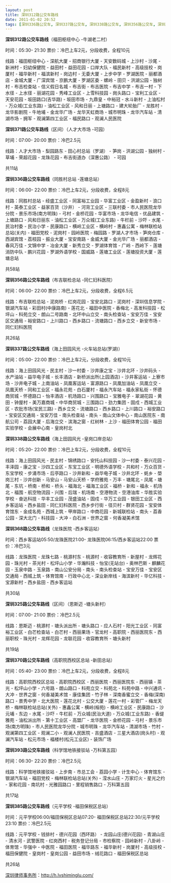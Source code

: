 ```yaml
---
layout: post
title: 深圳312路公交车路线
date: 2011-01-02 20:52
tags: [深圳336路公交车, 深圳337路公交车, 深圳338路公交车, 深圳356路公交车, 深圳368路公交车, 深圳370路公交车, 深圳371路公交车, 深圳385路公交车, 深圳393路公交车, 深圳公交, 深圳分类信息网站]
---
```

<strong>深圳312路公交车路线</strong>（福田枢纽中心 -牛湖老二村）

时间：05:30- 21:30  票价：冷巴上车2元，分段收费，全程10元

线路：福田枢纽中心 - 深航大厦 - 招商银行大厦 - 天安数码城 - 上沙村 - 沙尾 - 新洲村 - 妇幼保健院 - 益田村 - 益田花园 - 口岸大队 - 福民新村 - 高级技校 - 岗厦村 - 福华新村 - 福滨新村 - 岗边村 - 无委大厦 - 上步中学 - 罗湖医院 - 丽都酒店 - 金城大厦 - 广深宾馆 - 京鹏大厦 - 罗湖区委 - 螺岭 - 田贝 - 洪湖公园 - 独树村 - 布吉检查站 - 信义假日名城 - 布吉街 - 布吉医院 - 布吉中学 - 布吉一村 - 下水径 - 上水径 - 丽湖花园 - 秀峰工业区 - 上雪科技园 - 岗头路口 - 宝利工业区 - 天安花园 - 坂田路口(吉华路) - 坂田市场 - 九鼎皇 - 中裕冠 - 水斗新村 - 上油松村 - 万众城(工业东路) - 油松工业区 - 风和日丽 - 上塘路口 - 建大轮胎厂 - 龙胜村 - 龙华影剧院 - 牛地埔 - 金龙华广场 - 龙华天虹商场 - 城市明珠 - 龙华汽车站 - 清湖市场 - 拥军 - 观澜第四工业区 - 福民路口 - 观澜人民医院

<strong>深圳371路公交车路线</strong>（区间）（人才大市场 -可园）

时间：07:00- 20:00  票价：冷巴2.5元

线路：人才大市场 - 梨园路东 - 田心村总站（罗湖） - 笋岗 - 洪湖公园 - 独树村 - 草埔 - 荣超花园 - 龙珠花园 - 布吉街道办（深惠公路） - 可园

共11站

<strong>深圳336路公交车路线</strong>（同胜村总站 -莲塘总站）

时间：06:00- 22:00  票价：冷巴上车2元，分段收费，全程8元

线路：同胜村总站 - 经盛工业区 - 同富裕工业园 - 华富工业区 - 金盈新村 - 浪口村 - 英泰工业区 - 益家百货（沙井） - 河背工业区 - 三联村委 - 市人民医院龙华分院 - 景乐市场(南方明珠) - 弓村 - 金桥花园 - 华富市场 - 龙华电信 - 优品建筑 - 上塘路口 - 风和日丽东 - 油松工业区 - 万众城(工业东路) - 牛栏前 - 沙吓 - 水尾 - 民治村委 - 民治小学 - 民康路口 - 横岭工业区 - 横岭村 - 惠鑫公寓 - 梅林联检站总站(关内) - 福田党校 - 泥岗村 - 园岭医院 - 梅园路 - 罗湖人才市场 - 笋岗仓库 - 西湖宾馆 - 荔枝园 - 振业大厦 - 宝安南路 - 金威大厦 - 金光华广场 - 丽都酒店 - 春风万佳 - 文锦中学 - 冶金大厦 - 新秀立交 - 罗湖体育馆 - 广岭 - 西岭下 - 莲塘消防中队 - 鹏兴花园 - 罗湖外语学校 - 国威路 - 莲塘工业区 - 莲塘投资大厦 - 莲塘总站

共58站

<strong>深圳356路公交车路线</strong>（布吉联检总站 -同仁妇科医院）

时间：06:00- 22:00  票价：冷巴上车2元，分段收费，全程6.5元

线路：布吉联检总站 - 泥岗桥 - 红岗花园 - 宝安北路口 - 泥岗村 - 深圳信息学院 - 银湖汽车站 - 彩田村(中康路南) - 莲花北 - 福田中医院 - 香梅北 - 高发科技园 - 松坪山 - 科苑立交 - 朗山二号路南 - 北环中山立交 - 南头检查站 - 宝安万佳 - 宝安区交通局 - 裕安路口 - 上川路口 - 西乡路口 - 流塘路口 - 西乡立交 - 新安市场 - 同仁妇科医院

共26站

<strong>深圳337路公交车路线</strong>（海上田园风光 -火车站总站(罗湖)）

时间：05:00- 22:00  票价：冷巴上车2元，分段收费，全程10元

线路：海上田园风光 - 民主村 - 沙一村委 - 沙井康之宝 - 沙井北环 - 沙井码头 - 水产油站 - 益华电子城 - 长丰酒店 - 新桥派出所(上园酒店) - 沙井客运站 - 上寮市场 - 沙井电子城 - 上南油站 - 凤凰客运站 - 富源路口 - 凤凰加油站 - 凤凰立交 - 凤凰天桥 - 同和工业区 - 福永花苑 - 白石厦村 - 福永汽车站 - 福永家私街 - 怀德商贸城 - 怀德路口 - 怡丰酒店 - 机场路口 - 兴围路口 - 宝雅电子 - 翠湖花园 - 黄田 - 钟屋村 - 美万嘉商城 - 中华商贸城 - 三围路口 - 劲力集团 - 固戍 - 西城工业区 - 农批市场(宝民三路) - 西乡立交 - 流塘路口 - 西乡路口 - 上川路口 - 裕安路口 - 宝安区交通局 - 宝安万佳 - 南头检查站 - 南头 - 南山文体中心 - 南山医院东 - 南航公司 - 荔园大厦 - 后海立交 - 滨海之窗 - 红树林 - 上沙 - 福田体育公园 - 福田实验学校 - 会展中心南 - 皇岗村北

<strong>深圳338路公交车路线</strong>（海上田园风光 -皇岗口岸总站）

时间：05:20- 22:00  票价：冷巴上车2元，分段收费，全程10元

线路：海上田园风光 - 民主村 - 锦绣路口 - 安托山科技园 - 沙一村委 - 泰兴花园 - 丰泽园 - 康之宝 - 沙四工业区 - 东宝工业区 - 明德外语学校 - 共和村 - 万众百货 - 东宝学校 - 步涌市场 - 后亭路口 - 沙井新和 - 益华电子城 - 沙井北环 - 蚝乡 - 壆岗三村 - 沙井创新 - 马安山 - 马安山天桥 - 学府雅苑 - 万丰 - 塘尾北 - 凤尾 - 塘尾 - 东坑 - 桥南 - 桥和 - 桥头 - 福海北 - 福海工业区 - 福桥 - 新和 - 福永 - 机场北 - 福围 - 航空物流园 - 兴围 - 后瑞 - 机场南 - 空港物流 - 空港油库 - 华胜实验学校 - 奋达科技 - 华丰工业园 - 茂盛油站 - 固戍 - 华万工业园 - 银田工业区 - 西乡客运站 - 西乡盐田 - 同仁妇科医院 - 西乡步行街 - 径贝村 - 群贤花园 - 宝安体育馆东 - 金成名苑 - 西城上筑 - 甲岸路口 - 中商花园 - 新城联检站 - 南头 - 荔香公园 - 深大北门 - 科技园 - 大冲 - 白石洲 - 世界之窗 - 何香凝美术馆

<strong>深圳368路公交车路线</strong>（龙珠医院 -西乡客运站）

时间：西乡客运站05:50/龙珠医院21:00- 龙珠医院06:15/西乡客运站22:00  票价：冷巴3元

线路：龙珠医院 - 龙珠七路 - 桃源村东 - 桃源村 - 收容教育所 - 新屋村 - 龙辉花园 - 珠光村 - 茶光村 - 松坪山小学 - 华瀚科技 - 怡宝(无站台) - 奥林巴斯 - 麒麟花园 - 玉泉中路 - 玉泉路 - 南山公安分局 - 南头 - 南头检查站 - 宝安万佳 - 宝安区交通局 - 西城上筑 - 体育馆南 - 行政中心北 - 深业新岸线 - 海滨新村 - 华亿科技 - 宝源新村 - 西乡盐田 - 西乡客运站

共30站

<strong>深圳325路公交车路线</strong>（区间）（恩斯迈 -塘头新村）

时间：07:00- 21:00  票价：冷巴2.5元

线路：恩斯迈 - 桃源村 - 塘头派出所 - 塘头路口 - 应人石村 - 阳光工业区 - 同富裕工业区 - 白芒检查站 - 白芒村 - 西丽果场 - 官龙村 - 高职院 - 西丽医院东 - 西丽职校 - 珠光村 - 龙辉花园 - 龙联花园 - 收容教育所 - 塘头新村

共19站

<strong>深圳370路公交车路线</strong>（高职院西校区总站 -新田总站）

时间：05:40- 23:00  票价：冷巴上车2元，分段收费，全程8元

线路：高职院西校区总站 - 高职院西校区 - 西丽医院 - 西丽医院东 - 西丽镇 - 茶光 - 松坪山小学 - 六号路 - 朗山路口 - 科苑立交 - 科苑北 - 科苑中路 - 中兴通讯 - 大冲 - 世界之窗 - 何香凝美术馆 - 康佳集团 - 竹子林 - 深南香蜜立交 - 香梅(深南)路口 - 景秀中学 - 北大医院 - 莲花北村 - 公交大厦 - 莲花一村 - 彩管厂 - 梅龙天桥 - 梅林联检站总站(关外) - 惠鑫公寓 - 横岭(榕苑) - 横岭工业区 - 民康路口 - 沙元埔 - 东边 - 水尾 - 沙吓 - 牛栏前 - 万众城(民治大道) - 万众城(工业东路) - 香缇雅苑 - 油松派出所 - 第十工业区 - 高盟厂 - 龙华医院 - 金桥花园 - 弓村 - 景乐市场(南方明珠) - 市人民医院龙华分院 - 城市明珠 - 龙华汽车站 - 清湖市场 - 竹村 - 观澜第四工业区 - 观澜二小 - 观澜人民医院 - 吉盛酒店 - 三星大酒店(岗头村) - 观澜汽车站 - 松元市场 - 福楼村(松元工业区) - 装饰广场

<strong>深圳393路公交车路线</strong>（科学馆地铁接驳站 -万科第五园）

时间：06:30- 22:20  票价：冷巴2.5元

线路：科学馆地铁接驳站 - 上步南 - 市总工会 - 荔园小学 - 计生中心 - 体育馆东 - 银湖汽车站 - 福田党校 - 梅林联检站总站(关外) - 滢水山庄 - 万家灯火 - 星光之约 - 家和花园 - 南坑村 - 光雅园路口 - 里程销售路口 - 万科第五园

共17站

<strong>深圳385路公交车路线</strong>（元平学校 -福田保税区总站）

时间：元平学校06:00/福田保税区总站07:20- 福田保税区总站22:30/元平学校23:10  票价：冷巴2.5元

线路：元平学校 - 钱排村 - 德兴花园（西环路） - 龙园山庄(德兴花园) - 青湖山庄 - 清水河 - 武警医院 - 红岗西村 - 税务登记分局 - 市检察院 - 园岭新村 - 八卦岭 - 体育馆 - 华强中 - 中医院 - 福田医院 - 福华路东 - 福华新村 - 岗厦村 - 高级技校 - 福田保健院 - 皇岗村 - 皇岗公园 - 益田市场 - 绒花路口 - 福田保税区总站

共26站

<a href="http://h.lvshiminglu.com/">深圳律师事务所</a>：<a href="http://h.lvshiminglu.com/">http://h.lvshiminglu.com/</a>

